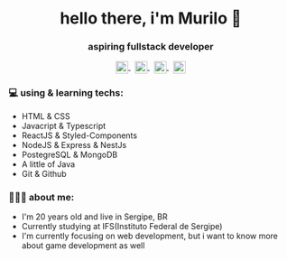 <h1 align="center"> hello there, i'm Murilo 👋 </h1>
<h3 align="center"> aspiring fullstack developer </h3>

<p align="center">
    <a href="mailto:murilosambuite@gmail.com">
      <img align="center" alt="Murilo's Email" width="22px" src="https://cdn.jsdelivr.net/npm/simple-icons@v3/icons/gmail.svg" />
    </a>
    &nbsp;
    <a href="https://open.spotify.com/user/22cpeuchmgltmldtoz3vb4cba">
      <img align="center" alt="Murilo's spotify" width="22px" src="https://cdn.jsdelivr.net/npm/simple-icons@v3/icons/spotify.svg" />
    </a> 
    &nbsp;
    <a href="https://www.youtube.com/channel/UCy4tKJeQHBHVFEgFRGFCdKg/playlists">
      <img align="center" alt="Murilo's spotify" width="22px" src="https://cdn.jsdelivr.net/npm/simple-icons@v3/icons/youtube.svg" />
    </a> 
    &nbsp;
    <a href="https://www.instagram.com/sambuite_/">
      <img align="center" alt="Murilo's Instagram" width="22px" src="https://cdn.jsdelivr.net/npm/simple-icons@v3/icons/instagram.svg" />
    </a>
  </p>

### 💻 using & learning techs:

- HTML & CSS
- Javacript & Typescript
- ReactJS & Styled-Components
- NodeJS & Express & NestJs
- PostegreSQL & MongoDB
- A little of Java
- Git & Github

### 👨🏻‍💻 about me:

- I'm 20 years old and live in Sergipe, BR
- Currently studying at IFS(Instituto Federal de Sergipe)
- I'm currently focusing on web development, but i want to know more about game development as well
